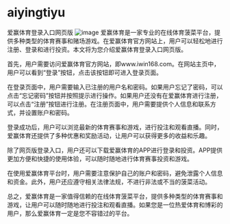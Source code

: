 # aiyingtiyu
爱赢体育登录入口网页版
![image](https://user-images.githubusercontent.com/132263395/235831986-08bedbc0-486d-49a8-9832-47c8deec5807.png)
爱赢体育是一家专业的在线体育菠菜平台，提供多种类型的体育赛事和赌场游戏。在爱赢体育官方网站上，用户可以轻松地进行注册、登录和进行投资。本文将为您介绍爱赢体育登录入口网页版。

首先，用户需要访问爱赢体育官方网站，即www.iwin168.com。在网站主页中，用户可以看到“登录”按钮，点击该按钮即可进入登录页面。

在登录页面中，用户需要输入已注册的用户名和密码。如果用户忘记了密码，可以点击“忘记密码”按钮并按照提示进行操作。如果用户还没有在爱赢体育进行注册，可以点击“注册”按钮进行注册。在注册页面中，用户需要提供个人信息和联系方式，并设置账户和密码。

登录成功后，用户可以浏览最新的体育赛事和游戏，进行投注和观看直播。同时，爱赢体育还提供了多种优惠和奖励活动，让用户可以获得更多的收益和乐趣。

除了网页版登录入口，用户还可以下载爱赢体育的APP进行登录和投资。APP提供更加方便和快捷的使用体验，可以随时随地进行体育赛事投资和游戏。

在使用爱赢体育平台时，用户需要注意保护自己的账户和密码，避免泄露个人信息和资金。此外，用户还应遵守相关法律法规，不进行非法或不当的菠菜活动。

总之，爱赢体育是一家值得信赖的在线体育菠菜平台，提供多种类型的体育赛事和游戏，让用户可以随时随地进行投注和观看直播。如果您是一位热爱体育和博彩的用户，那么爱赢体育一定是您不容错过的平台。
